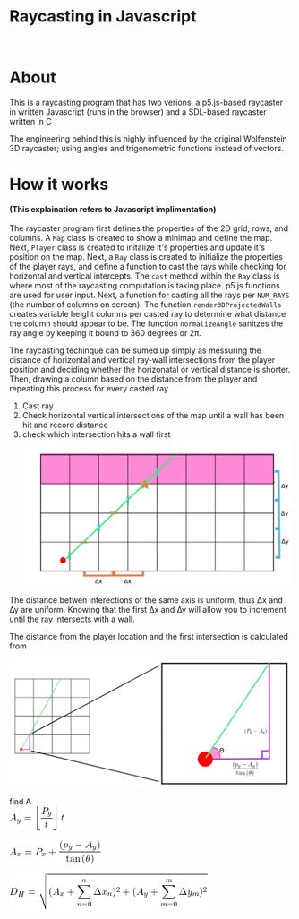 # Raycasting in Javascript

<br>

# About

This is a raycasting program that has two verions, a p5.js-based raycaster in written Javascript (runs in the browser) and a SDL-based raycaster written in C

The engineering behind this is highly influenced by the original Wolfenstein 3D raycaster; using angles and trigonometric functions instead of vectors.

# How it works

**(This explaination refers to Javascript implimentation)** <br><br>
The raycaster program first defines the properties of the 2D grid, rows, and columns. A `Map` class is created to show a minimap and define the map. Next, `Player` class is created to initalize it's properties and update it's position on the map. Next, a `Ray` class is created to initialize the properties of the player rays, and define a function to cast the rays while checking for horizontal and vertical intercepts. The `cast` method within the `Ray` class is where most of the raycasting computation is taking place. p5.js functions are used for user input. Next, a function for casting all the rays per `NUM_RAYS` (the number of columns on screen). The function `render3DProjectedWalls` creates variable height columns per casted ray to determine what distance the column should appear to be. The function `normalizeAngle` sanitzes the ray angle by keeping it bound to 360 degrees or 2π.

The raycasting techinque can be sumed up simply as messuring the distance of horizontal and vertical ray-wall intersections from the player position and deciding whether the horizonatal or vertical distance is shorter. Then, drawing a column based on the distance from the player and repeating this process for every casted ray

1. Cast ray
2. Check horizontal vertical intersections of the map until a wall has been hit and record distance
3. check which intersection hits a wall first
   ![ray distance diagram!](assets/d2.jpg "raycast distance diagram")

The distance betwen interections of the same axis is uniform, thus ∆x and ∆y are uniform. Knowing that the first ∆x and ∆y will allow you to increment until the ray intersects with a wall.

The distance from the player location and the first intersection is calculated from

![inital distance from Player to the first intersection!](assets/d3.jpg "player to first intersection diagram")

find A <br>
![inital distance from Player to the first intersection!](assets/equa.png "player to first intersection diagram")

![inital distance from Player to the first intersection!](assets/equa2.png "player to first intersection diagram")

![full distance equation!](assets/disequa.png "the full distance equation")

<script type="text/javascript"
        src="https://cdnjs.cloudflare.com/ajax/libs/mathjax/2.7.0/MathJax.js?config=TeX-AMS_CHTML"></script>

